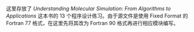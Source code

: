 这里存放了 *Understanding Molecular Simulation: From Algorithms to Applications* 这本书的 13 个程序设计练习。由于源文件是使用 Fixed Format 的 Fortran 77 格式，在这里先将其改为 Fortran 90 格式再进行相应模块编写。